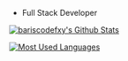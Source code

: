 - Full Stack Developer

[![bariscodefxy's Github Stats](https://github-readme-stats-lambdagaming.vercel.app/api?username=bariscodefxy&show_icons=true&title_color=ff5900&text_color=ffffff&icon_color=ffffff&border_color=ffffff&bg_color=000011&count_private=true)](https://github.com/bariscodefxy)

[![Most Used Languages](https://github-readme-stats-lambdagaming.vercel.app/api/top-langs/?username=bariscodefxy&layout=compact&title_color=ff5900&text_color=ffffff&icon_color=ffffff&border_color=ffffff&bg_color=000011&langs_count=10)](https://github.com/bariscodefxy)
